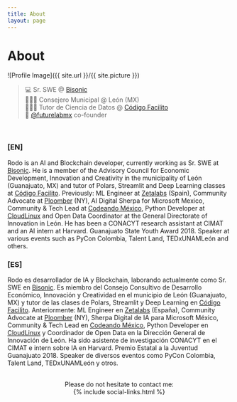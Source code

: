 ```yaml
---
title: About
layout: page
---
```


# About

![Profile Image]({{ site.url }}/{{ site.picture }})

> 💻 Sr. SWE @ [Bisonic](https://bisonic.io/) <br>
> 👨🏻‍💻 Consejero Municipal @ León (MX) <br>
> 👨🏻‍🏫 Tutor de Ciencia de Datos @ [Código Facilito](https://codigofacilito.com/) <br>
> 🚀 [@futurelabmx](https://futurelab.mx/) co-founder

<br>

### [EN]
Rodo is an AI and Blockchain developer, currently working as Sr. SWE at [Bisonic](https://bisonic.io/). He is a member of the Advisory Council for Economic Development, Innovation and Creativity in the municipality of León (Guanajuato, MX) and tutor of Polars, Streamlit and Deep Learning classes at [Código Facilito](https://codigofacilito.com/). Previously: ML Engineer at [Zetalabs](https://vindoo.ai/) (Spain), Community Advocate at [Ploomber](https://ploomber.io/) (NY), AI Digital Sherpa for Microsoft Mexico, Community & Tech Lead at [Codeando México](https://www.codeandomexico.org/), Python Developer at [CloudLinux](https://www.cloudlinux.com/) and Open Data Coordinator at the General Directorate of Innovation in León. He has been a CONACYT research assistant at CIMAT and an AI intern at Harvard. Guanajuato State Youth Award 2018. Speaker at various events such as PyCon Colombia, Talent Land, TEDxUNAMLeón and others.

### [ES]
Rodo es desarrollador de IA y Blockchain, laborando actualmente como Sr. SWE en [Bisonic](https://bisonic.io/). Es miembro del Consejo Consultivo de Desarrollo Económico, Innovación y Creatividad en el municipio de León (Guanajuato, MX) y tutor de las clases de Polars, Streamlit y Deep Learning en [Código Facilito](https://codigofacilito.com/). Anteriormente: ML Engineer en [Zetalabs](https://vindoo.ai/?lang=es) (España), Community Advocate at [Ploomber](https://ploomber.io/) (NY), Sherpa Digital de IA para Microsoft México, Community & Tech Lead en [Codeando México](https://www.codeandomexico.org/), Python Developer en [CloudLinux](https://www.cloudlinux.com/) y Coordinador de Open Data en la Dirección General de Innovación de León. Ha sido asistente de investigación CONACYT en el CIMAT e intern sobre IA en Harvard. Premio Estatal a la Juventud Guanajuato 2018. Speaker de diversos eventos como PyCon Colombia, Talent Land, TEDxUNAMLeón y otros.

<br>
<center>
Please do not hesitate to contact me: <br>
{% include social-links.html %}
</center>
